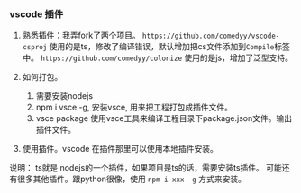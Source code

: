 ### vscode 插件
1. 熟悉插件：我弄fork了两个项目。
`https://github.com/comedyy/vscode-csproj` 使用的是ts，修改了编译错误，默认增加把cs文件添加到`Compile`标签中。
`https://github.com/comedyy/colonize` 使用的是js，增加了泛型支持。

2. 如何打包。
    1. 需要安装nodejs
    2. npm i vsce -g, 安装vsce, 用来把工程打包成插件文件。
    3. vsce package 使用vsce工具来编译工程目录下package.json文件。输出插件文件。

3. 使用插件。vscode 在插件那里可以使用本地插件安装。

说明：
ts就是 nodejs的一个插件，如果项目是ts的话，需要安装ts插件。 可能还有很多其他插件。跟python很像，使用 `npm i xxx -g` 方式来安装。
